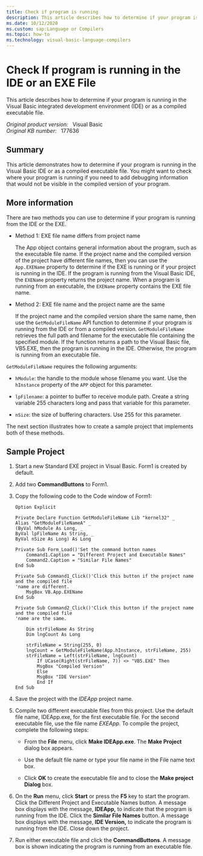```yaml
---
title: Check if program is running
description: This article describes how to determine if your program is running in the Visual Basic integrated development environment or as a compiled executable file.
ms.date: 10/12/2020
ms.custom: sap:Language or Compilers
ms.topic: how-to
ms.technology: visual-basic-language-compilers
---
```

# Check If program is running in the IDE or an EXE File

This article describes how to determine if your program is running in the Visual Basic integrated development environment (IDE) or as a compiled executable file.

_Original product version:_ &nbsp; Visual Basic  
_Original KB number:_ &nbsp; 177636

## Summary

This article demonstrates how to determine if your program is running in the Visual Basic IDE or as a compiled executable file. You might want to check where your program is running if you need to add debugging information that would not be visible in the compiled version of your program.

## More information

There are two methods you can use to determine if your program is running from the IDE or the EXE.

- Method 1: EXE file name differs from project name

  The App object contains general information about the program, such as the executable file name. If the project name and the compiled version of the project have different file names, then you can use the `App.EXEName` property to determine if the EXE is running or if your project is running in the IDE. If the program is running from the Visual Basic IDE, the `EXEName` property returns the project name. When a program is running from an executable, the `EXEName` property contains the EXE file name.

- Method 2: EXE file name and the project name are the same

  If the project name and the compiled version share the same name, then use the `GetModuleFileName` API function to determine if your program is running from the IDE or from a compiled version. `GetModuleFileName` retrieves the full path and filename for the executable file containing the specified module. If the function returns a path to the Visual Basic file, VB5.EXE, then the program is running in the IDE. Otherwise, the program is running from an executable file.

`GetModuleFileName` requires the following arguments:

- `hModule`: the handle to the module whose filename you want. Use the `hInstance` property of the `APP` object for this parameter.

- `lpFilename`: a pointer to buffer to receive module path. Create a string variable 255 characters long and pass that variable for this parameter.

- `nSize`: the size of buffering characters. Use 255 for this parameter.

The next section illustrates how to create a sample project that implements both of these methods.

## Sample Project

1. Start a new Standard EXE project in Visual Basic. Form1 is created by default.

2. Add two **CommandButtons** to Form1.

3. Copy the following code to the Code window of Form1:

    ```vbnet
    Option Explicit

    Private Declare Function GetModuleFileName Lib "kernel32" _
    Alias "GetModuleFileNameA" _
    (ByVal hModule As Long, _
    ByVal lpFileName As String, _
    ByVal nSize As Long) As Long

    Private Sub Form_Load()'Set the command button names
        Command1.Caption = "Different Project and Executable Names"
        Command2.Caption = "Similar File Names"
    End Sub

    Private Sub Command1_Click()'Click this button if the project name and the compiled file
    'name are different.
        MsgBox VB.App.EXEName
    End Sub

    Private Sub Command2_Click()'Click this button if the project name and the compiled file
    'name are the same.

        Dim strFileName As String
        Dim lngCount As Long

        strFileName = String(255, 0)
        lngCount = GetModuleFileName(App.hInstance, strFileName, 255)
        strFileName = Left(strFileName, lngCount)
            If UCase(Right(strFileName, 7)) <> "VB5.EXE" Then
            MsgBox "Compiled Version"
            Else
            MsgBox "IDE Version"
            End If
    End Sub
    ```

4. Save the project with the *IDEApp* project name.

5. Compile two different executable files from this project. Use the default file name, IDEApp.exe, for the first executable file. For the second executable file, use the file name *EXEApp*. To compile the project, complete the following steps:

    - From the **File** menu, click **Make IDEApp.exe**. The **Make Project** dialog box appears.

    - Use the default file name or type your file name in the File name text box.

    - Click **OK** to create the executable file and to close the **Make project Dialog** box.

6. On the **Run** menu, click **Start** or press the **F5** key to start the program. Click the Different Project and Executable Names button. A message box displays with the message, **IDEApp,** to indicate that the program is running from the IDE. Click the **Similar File Names** button. A message box displays with the message, **IDE Version,** to indicate the program is running from the IDE. Close down the project.

7. Run either executable file and click the **CommandButtons**. A message box is shown indicating the program is running from an executable file.
